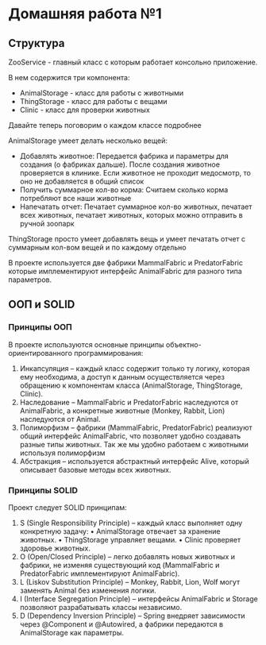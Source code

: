 # Домашняя работа №1

## Структура

ZooService - главный класс с которым работает консольно приложение.

В нем содержится три компонента:
* AnimalStorage - класс для работы с животными
* ThingStorage - класс для работы с вещами
* Clinic - класс для проверки животных

Давайте теперь поговорим о каждом классе подробнее

AnimalStorage умеет делать несколько вещей:
* Добавлять животное: Передается фабрика и параметры для создания (о фабриках дальше). После создания животное 
проверяется в клинике. Если животное не проходит медосмотр, то оно не добавляется в общий список
* Получить суммарное кол-во корма: Считаем сколько корма потребляют все наши животные
* Напечатать отчет: Печатает суммарное кол-во животных, печатает всех животных, печатает животных, которых можно 
отправить в ручной зоопарк

ThingStorage просто умеет добавлять вещь и умеет печатать отчет с суммарным кол-вом вещей и по каждому отдельно

В проекте используется две фабрики MammalFabric и PredatorFabric которые имплементируют интерфейс AnimalFabric 
для разного типа параметров.

## ООП и SOLID

### Принципы ООП

В проекте используются основные принципы объектно-ориентированного программирования:
1.	Инкапсуляция – каждый класс содержит только ту логику, которая ему необходима, а доступ к данным осуществляется 
через обращению к компонентам класса (AnimalStorage, ThingStorage, Clinic).
2.	Наследование – MammalFabric и PredatorFabric наследуются от AnimalFabric, 
а конкретные животные (Monkey, Rabbit, Lion) наследуются от Animal.
3.	Полиморфизм – фабрики (MammalFabric, PredatorFabric) реализуют общий интерфейс AnimalFabric<T>, 
что позволяет удобно создавать разные типы животных. Так же мы удобно работаем с животными используя полиморфизм
4.	Абстракция – используется абстрактный интерфейс Alive, который описывает базовые методы всех животных.

### Принципы SOLID

Проект следует SOLID принципам:
1.	S (Single Responsibility Principle) – каждый класс выполняет одну конкретную задачу:
•	AnimalStorage отвечает за хранение животных.
•	ThingStorage управляет вещами.
•	Clinic проверяет здоровье животных.
2.	O (Open/Closed Principle) – легко добавлять новых животных и фабрики, не изменяя существующий код 
(MammalFabric и PredatorFabric имплементируют AnimalFabric).
3.	L (Liskov Substitution Principle) – Monkey, Rabbit, Lion, Wolf могут заменять Animal без изменения логики.
4.	I (Interface Segregation Principle) – интерфейсы AnimalFabric<T> и Storage позволяют 
разрабатывать классы независимо.
5.	D (Dependency Inversion Principle) – Spring внедряет зависимости через @Component и @Autowired, 
а фабрики передаются в AnimalStorage как параметры.